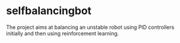 # selfbalancingbot

The project aims at balancing an unstable robot using PID controllers initially and then using reinforcement learning.


